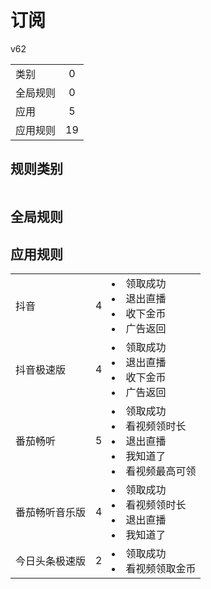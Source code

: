 # 订阅

v62

|||
| - |:-:|
|类别|0|
|全局规则|0|
|应用|5|
|应用规则|19|

## 规则类别

|||
| - |:-:|


## 全局规则



## 应用规则

||||
| - |:-:|-|
|抖音|4|<li>领取成功<li>退出直播<li>收下金币<li>广告返回|
|抖音极速版|4|<li>领取成功<li>退出直播<li>收下金币<li>广告返回|
|番茄畅听|5|<li>领取成功<li>看视频领时长<li>退出直播<li>我知道了<li>看视频最高可领|
|番茄畅听音乐版|4|<li>领取成功<li>看视频领时长<li>退出直播<li>我知道了|
|今日头条极速版|2|<li>领取成功<li>看视频领取金币|

